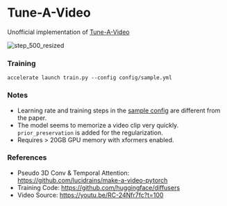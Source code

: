 # Tune-A-Video

Unofficial implementation of [Tune-A-Video](https://arxiv.org/abs/2212.11565)

![step_500_resized](https://user-images.githubusercontent.com/26464535/211755110-94ba1fbf-a55a-4f71-b665-b7ab2a26121c.gif)

### Training
```
accelerate launch train.py --config config/sample.yml
```

### Notes
* Learning rate and training steps in the [sample config](config/sample.yml) are different from the paper.
* The model seems to memorize a video clip very quickly. `prior_preservation` is added for the regularization.
* Requires > 20GB GPU memory with xformers enabled.

### References
* Pseudo 3D Conv & Temporal Attention: https://github.com/lucidrains/make-a-video-pytorch
* Training Code: https://github.com/huggingface/diffusers
* Video Source: https://youtu.be/RC-24Nfr7fc?t=100


